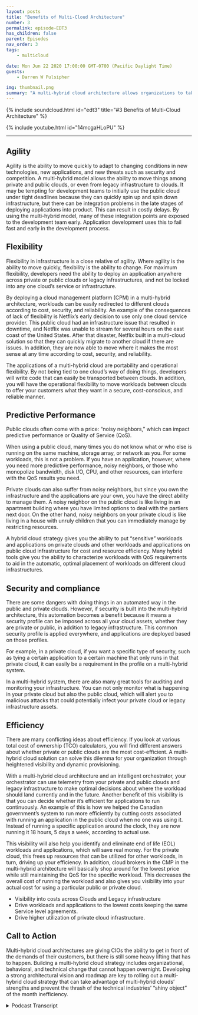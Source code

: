 ```yaml
---
layout: posts
title: "Benefits of Multi-Cloud Architecture"
number: 3
permalink: episode-EDT3
has_children: false
parent: Episodes
nav_order: 3
tags:
    - multicloud

date: Mon Jun 22 2020 17:00:00 GMT-0700 (Pacific Daylight Time)
guests:
    - Darren W Pulsipher

img: thumbnail.png
summary: "A multi-hybrid cloud architecture allows organizations to take advantage of the benefits of both private and public clouds, optimizing resources and cost efficiency. This model has five main advantages: agility, flexibility, predictive performance, security and compliance, and efficiency."
---
```


{% include soundcloud.html id="edt3" title="#3 Benefits of Multi-Cloud Architecture" %}

{% include youtube.html id="14mcgaHLoPU" %}

---


## Agility

Agility is the ability to move quickly to adapt to changing conditions in new technologies, new applications, and new threats such as security and competition. A multi-hybrid model allows the ability to move things among private and public clouds, or even from legacy infrastructure to clouds. It may be tempting for development teams to initially use the public cloud under tight deadlines because they can quickly spin up and spin down infrastructure, but there can be integration problems in the late stages of deploying applications into product. This can result in costly delays. By using the multi-hybrid model, many of these integration points are exposed to the development team early. Application development uses this to fail fast and early in the development process.

## Flexibility

Flexibility in infrastructure is a close relative of agility. Where agility is the ability to move quickly, flexibility is the ability to change. For maximum flexibility, developers need the ability to deploy an application anywhere across private or public clouds or legacy infrastructures, and not be locked into any one cloud’s service or infrastructure.

By deploying a cloud management platform (CPM) in a multi-hybrid architecture, workloads can be easily redirected to different clouds according to cost, security, and reliability.
An example of the consequences of lack of flexibility is Netflix’s early decision to use only one cloud service provider. This public cloud had an infrastructure issue that resulted in downtime, and Netflix was unable to stream for several hours on the east coast of the United States. After that disaster, Netflix built in a multi-cloud solution so that they can quickly migrate to another cloud if there are issues. In addition, they are now able to move where it makes the most sense at any time according to cost, security, and reliability.

The applications of a multi-hybrid cloud are portability and operational flexibility. By not being tied to one cloud’s way of doing things, developers will write code that can easily be transported between clouds. In addition, you will have the operational flexibility to move workloads between clouds to offer your customers what they want in a secure, cost-conscious, and reliable manner.

## Predictive Performance

Public clouds often come with a price: “noisy neighbors,” which can impact predictive performance or Quality of Service (QoS).

When using a public cloud, many times you do not know what or who else is running on the same machine, storage array, or network as you. For some workloads, this is not a problem. If you have an application, however, where you need more predictive performance, noisy neighbors, or those who monopolize bandwidth, disk I/O, CPU, and other resources, can interfere with the QoS results you need.

Private clouds can also suffer from noisy neighbors, but since you own the infrastructure and the applications are your own, you have the direct ability to manage them. A noisy neighbor on the public cloud is like living in an apartment building where you have limited options to deal with the partiers next door. On the other hand, noisy neighbors on your private cloud is like living in a house with unruly children that you can immediately manage by restricting resources.

A hybrid cloud strategy gives you the ability to put “sensitive” workloads and applications on private clouds and other workloads and applications on public cloud infrastructure for cost and resource efficiency. Many hybrid tools give you the ability to characterize workloads with QoS requirements to aid in the automatic, optimal placement of workloads on different cloud infrastructures.

## Security and compliance

There are some dangers with doing things in an automated way in the public and private clouds. However, if security is built into the multi-hybrid architecture, this automation becomes a benefit because it means a security profile can be imposed across all your cloud assets, whether they are private or public, in addition to legacy infrastructure. This common security profile is applied everywhere, and applications are deployed based on those profiles.

For example, in a private cloud, if you want a specific type of security, such as tying a certain application to a certain machine that only runs in that private cloud, it can easily be a requirement in the profile on a multi-hybrid system.

In a multi-hybrid system, there are also many great tools for auditing and monitoring your infrastructure. You can not only monitor what is happening in your private cloud but also the public cloud, which will alert you to malicious attacks that could potentially infect your private cloud or legacy infrastructure assets.

## Efficiency

There are many conflicting ideas about efficiency. If you look at various total cost of ownership (TCO) calculators, you will find different answers about whether private or public clouds are the most cost-efficient. A multi-hybrid cloud solution can solve this dilemma for your organization through heightened visibility and dynamic provisioning.

With a multi-hybrid cloud architecture and an intelligent orchestrator, your orchestrator can use telemetry from your private and public clouds and legacy infrastructure to make optimal decisions about where the workload should land currently and in the future. Another benefit of this visibility is that you can decide whether it’s efficient for applications to run continuously. An example of this is how we helped the Canadian government’s system to run more efficiently by cutting costs associated with running an application in the public cloud when no one was using it. Instead of running a specific application around the clock, they are now running it 18 hours, 5 days a week, according to actual use.

This visibility will also help you identify and eliminate end of life (EOL) workloads and applications, which will save real money. For the private cloud, this frees up resources that can be utilized for other workloads, in turn, driving up your efficiency. In addition, cloud brokers in the CMP in the multi-hybrid architecture will basically shop around for the lowest price while still maintaining the QoS for the specific workload. This decreases the overall cost of running the workload and also gives you visibility into your actual cost for using a particular public or private cloud.
* Visibility into costs across Clouds and Legacy infrastructure
* Drive workloads and applications to the lowest costs keeping the same Service level agreements.
* Drive higher utilization of private cloud infrastructure.

## Call to Action

Multi-hybrid cloud architectures are giving CIOs the ability to get in front of the demands of their customers, but there is still some heavy lifting that has to happen. Building a multi-hybrid cloud strategy includes organizational, behavioral, and technical change that cannot happen overnight.  Developing a strong architectural vision and roadmap are key to rolling out a multi-hybrid cloud strategy that can take advantage of multi-hybrid clouds’ strengths and prevent the thrash of the technical industries’ “shiny object” of the month inefficiency.


<details>
<summary> Podcast Transcript </summary>

<p></p>

</details>
